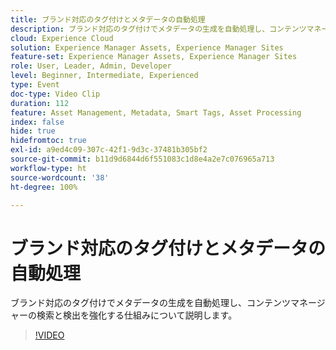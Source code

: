 ```yaml
---
title: ブランド対応のタグ付けとメタデータの自動処理
description: ブランド対応のタグ付けでメタデータの生成を自動処理し、コンテンツマネージャーの検索と検出を強化する仕組みについて説明します。
cloud: Experience Cloud
solution: Experience Manager Assets, Experience Manager Sites
feature-set: Experience Manager Assets, Experience Manager Sites
role: User, Leader, Admin, Developer
level: Beginner, Intermediate, Experienced
type: Event
doc-type: Video Clip
duration: 112
feature: Asset Management, Metadata, Smart Tags, Asset Processing
index: false
hide: true
hidefromtoc: true
exl-id: a9ed4c09-307c-42f1-9d3c-37481b305bf2
source-git-commit: b11d9d6844d6f551083c1d8e4a2e7c076965a713
workflow-type: ht
source-wordcount: '38'
ht-degree: 100%

---
```


# ブランド対応のタグ付けとメタデータの自動処理

ブランド対応のタグ付けでメタデータの生成を自動処理し、コンテンツマネージャーの検索と検出を強化する仕組みについて説明します。

>[!VIDEO](https://video.tv.adobe.com/v/3459244/?learn=on&enablevpops)

